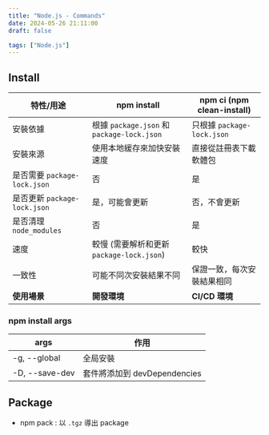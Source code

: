 ```yaml
---
title: "Node.js - Commands"
date: 2024-05-26 21:11:00
draft: false

tags: ["Node.js"]
---
```


## Install

| 特性/用途                    | npm install                                | npm ci (npm clean-install) |
| ---------------------------- | ------------------------------------------ | -------------------------- |
| 安裝依據                     | 根據 `package.json` 和 `package-lock.json` | 只根據 `package-lock.json` |
| 安裝來源                     | 使用本地緩存來加快安裝速度                 | 直接從註冊表下載軟體包     |
| 是否需要 `package-lock.json` | 否                                         | 是                         |
| 是否更新 `package-lock.json` | 是，可能會更新                             | 否，不會更新               |
| 是否清理 `node_modules`      | 否                                         | 是                         |
| 速度                         | 較慢 (需要解析和更新 `package-lock.json`)  | 較快                       |
| 一致性                       | 可能不同次安裝結果不同                     | 保證一致，每次安裝結果相同 |
| **使用場景**                 | **開發環境**                               | **CI/CD 環境**             |

### npm install args
| args           | 作用                         |
| -------------- | ---------------------------- |
| -g, --global   | 全局安裝                     |
| -D, --save-dev | 套件將添加到 devDependencies |

## Package
- npm pack : 以 `.tgz` 導出 package